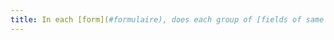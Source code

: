 ```yaml
---
title: In each [form](#formulaire), does each group of [fields of same kind](#champs-de-meme-nature) have a [legend](#legende)
---
```


